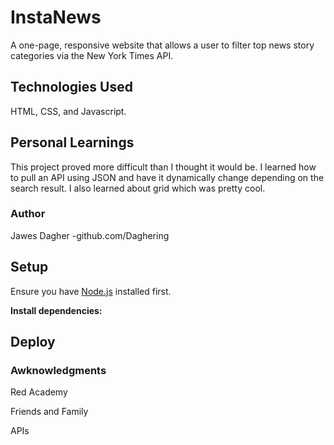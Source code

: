 # InstaNews

A one-page, responsive website that allows a user to filter top news story categories via the New York Times API.


## Technologies Used

HTML, CSS, and Javascript. 
 
## Personal Learnings
This project proved more difficult than I thought it would be. I learned how to pull an API using JSON and have it dynamically change depending on the search result. I also learned about grid which was pretty cool. 




### Author

Jawes Dagher -github.com/Daghering


## Setup

Ensure you have [Node.js](https://nodejs.org/en/) installed first.

**Install dependencies:**




## Deploy



### Awknowledgments

Red Academy

Friends and Family

APIs
